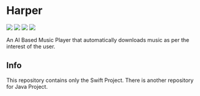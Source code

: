 # Harper

![](https://img.shields.io/badge/Language-Swift-Orange)
![](https://img.shields.io/badge/Language-Java-red)
![](https://img.shields.io/badge/IDE-Android_Studio-green)
![](https://img.shields.io/badge/IDE-Xcode-blue)

An AI Based Music Player that automatically downloads music as per the interest of the user.

## Info

This repository contains only the Swift Project.
There is another repository for Java Project.
